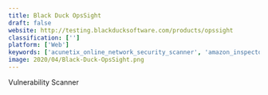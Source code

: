 ```yaml
---
title: Black Duck OpsSight
draft: false 
website: http://testing.blackducksoftware.com/products/opssight
classification: ['']
platform: ['Web']
keywords: ['acunetix_online_network_security_scanner', 'amazon_inspector', 'burp_suite', 'clarity', 'ibm_qradar', 'intruder', 'netsparker', 'qualys', 'qualys_vm', 'saltstack', 'swascan_security_suite', 'tenable.io', 'veracode_application_security_platform', 'zenmap']
image: 2020/04/Black-Duck-OpsSight.png
---
```

Vulnerability Scanner